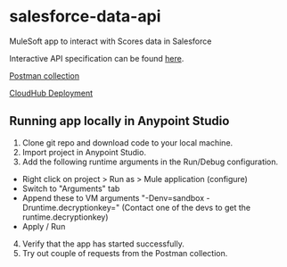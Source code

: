 # salesforce-data-api

MuleSoft app to interact with Scores data in Salesforce

Interactive API specification can be found [here](https://anypoint.mulesoft.com/exchange/portals/americascores-bayarea/6c091e72-50d1-49ac-b04d-ee5bb9bc9dbd/salesforce-data-api/minor/3.0/console/summary/).

[Postman collection](https://github.com/AmericaSCORESBayArea/salesforce-data-api/blob/master/Scores%20-%20Salesforce%20Data%20API.postman_collection.json)

[CloudHub Deployment](https://github.com/AmericaSCORESBayArea/salesforce-data-api/blob/master/cloudhub-deployment.md)

## Running app locally in Anypoint Studio

1. Clone git repo and download code to your local machine.
2. Import project in Anypoint Studio.
3. Add the following runtime arguments in the Run/Debug configuration.
  - Right click on project > Run as > Mule application (configure)
  - Switch to "Arguments" tab
  - Append these to VM arguments "-Denv=sandbox -Druntime.decryptionkey=<placeholder>" (Contact one of the devs to get the runtime.decryptionkey)
  - Apply / Run
4. Verify that the app has started successfully.
5. Try out couple of requests from the Postman collection.
  
